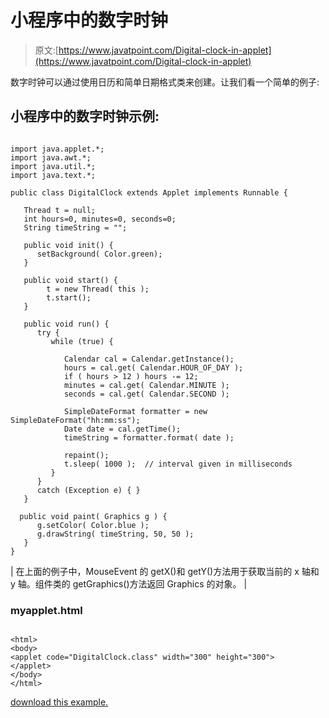 # 小程序中的数字时钟

> 原文:[https://www.javatpoint.com/Digital-clock-in-applet](https://www.javatpoint.com/Digital-clock-in-applet)

数字时钟可以通过使用日历和简单日期格式类来创建。让我们看一个简单的例子:

## 小程序中的数字时钟示例:

<applet code="DigitalClock.class" height="300" width="500"></applet>

```

import java.applet.*;
import java.awt.*;
import java.util.*;
import java.text.*;

public class DigitalClock extends Applet implements Runnable {

   Thread t = null;
   int hours=0, minutes=0, seconds=0;
   String timeString = "";

   public void init() {
      setBackground( Color.green);
   }

   public void start() {
        t = new Thread( this );
        t.start();
   }

   public void run() {
      try {
         while (true) {

            Calendar cal = Calendar.getInstance();
            hours = cal.get( Calendar.HOUR_OF_DAY );
            if ( hours > 12 ) hours -= 12;
            minutes = cal.get( Calendar.MINUTE );
            seconds = cal.get( Calendar.SECOND );

            SimpleDateFormat formatter = new SimpleDateFormat("hh:mm:ss");
            Date date = cal.getTime();
            timeString = formatter.format( date );

            repaint();
            t.sleep( 1000 );  // interval given in milliseconds
         }
      }
      catch (Exception e) { }
   }

  public void paint( Graphics g ) {
      g.setColor( Color.blue );
      g.drawString( timeString, 50, 50 );
   }
}

```

| 在上面的例子中，MouseEvent 的 getX()和 getY()方法用于获取当前的 x 轴和 y 轴。组件类的 getGraphics()方法返回 Graphics 的对象。 |

### myapplet.html

```

<html>
<body>
<applet code="DigitalClock.class" width="300" height="300">
</applet>
</body>
</html>

```

[download this example.](https://static.javatpoint.com/src/applet/DigitalClock.jar)